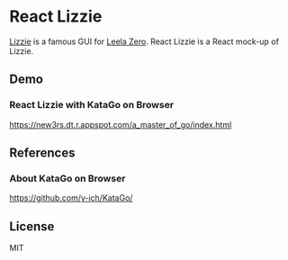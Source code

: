 # React Lizzie
[Lizzie](https://github.com/featurecat/lizzie) is a famous GUI for [Leela Zero](https://github.com/leela-zero/leela-zero).
React Lizzie is a React mock-up of Lizzie.

## Demo

### React Lizzie with KataGo on Browser
https://new3rs.dt.r.appspot.com/a_master_of_go/index.html


## References

### About KataGo on Browser
https://github.com/y-ich/KataGo/

## License
MIT